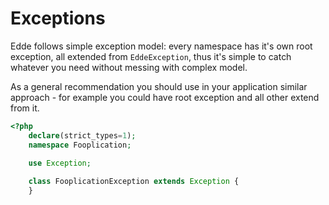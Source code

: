 # Exceptions

Edde follows simple exception model: every namespace has it's own root exception, 
all extended from `EddeException`, thus it's simple to catch whatever you need
without messing with complex model.

As a general recommendation you should use in your application similar approach -
for example you could have root exception and all other extend from it.

```php
<?php
	declare(strict_types=1);
	namespace Fooplication;

	use Exception;
	
	class FooplicationException extends Exception {
	}
```
